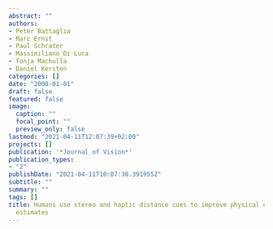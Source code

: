 ```yaml
---
abstract: ""
authors:
- Peter Battaglia
- Marc Ernst
- Paul Schrater
- Massimiliano Di Luca
- Tonja Machulla
- Daniel Kersten
categories: []
date: "2008-01-01"
draft: false
featured: false
image:
  caption: ""
  focal_point: ""
  preview_only: false
lastmod: "2021-04-11T12:07:39+02:00"
projects: []
publication: '*Journal of Vision*'
publication_types:
- "2"
publishDate: "2021-04-11T10:07:38.391955Z"
subtitle: ""
summary: ""
tags: []
title: Humans use stereo and haptic distance cues to improve physical object size
  estimates
---
```

